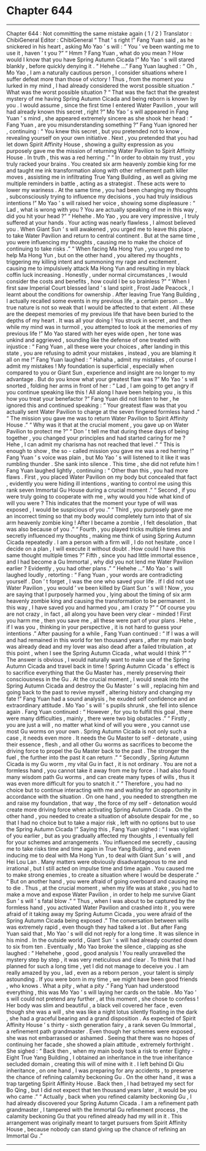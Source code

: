 
# Chapter 644


---

Chapter 644 : Not committing the same mistake again ( 1 / 2 )
Translator :
ChibiGeneral
Editor :
ChibiGeneral
“ That ’ s right !”
Fang Yuan said , as he snickered in his heart , asking Mo Yao ’ s will : “ You ’ ve been wanting me to use it , haven ’ t you ?”
“ Hmm ? Fang Yuan , what do you mean ? How would I know that you have Spring Autumn Cicada !” Mo Yao ’ s will stared blankly , before quickly denying it .
“ Hehehe …” Fang Yuan laughed : “ Oh , Mo Yao , I am a naturally cautious person , I consider situations where I suffer defeat more than those of victory ! Thus , from the moment you lurked in my mind , I had already considered the worst possible situation .”
What was the worst possible situation ?
“ That was the fact that the greatest mystery of me having Spring Autumn Cicada and being reborn is known by you . I would assume , since the first time I entered Water Pavilion , your will had already known this secret , right ?”
Mo Yao ’ s will appeared in Fang Yuan ’ s mind , she appeared extremely sincere as she shook her head : “ Fang Yuan , are you misunderstanding something ?”
Fang Yuan ignored her , continuing : “ You knew this secret , but you pretended not to know , revealing yourself on your own initiative . Next , you pretended that you had let down Spirit Affinity House , showing a guilty expression as you purposely gave me the mission of returning Water Pavilion to Spirit Affinity House . In truth , this was a red herring .”
“ In order to obtain my trust , you truly racked your brains . You created six arm heavenly zombie king for me and taught me ink transformation along with other refinement path killer moves , assisting me in infiltrating True Yang Building , as well as giving me multiple reminders in battle , acting as a strategist . These acts were to lower my wariness . At the same time , you had been changing my thoughts , subconsciously trying to influence my decisions , you had truly insidious intentions !”
Mo Yao ’ s will raised her voice , showing some displeasure : “ Lad , what is wrong with you ? You are actually speaking of me in this way , did you hit your head ?”
“ Hehehe . Mo Yao , you are very impressive , I truly suffered at your hands . Your acting was nearly flawless , I almost believed you . When Giant Sun ’ s will awakened , you urged me to leave this place , to take Water Pavilion and return to central continent . But at the same time , you were influencing my thoughts , causing me to make the choice of continuing to take risks .”
“ When facing Ma Hong Yun , you urged me to help Ma Hong Yun , but on the other hand , you altered my thoughts , triggering my killing intent and summoning my rage and excitement , causing me to impulsively attack Ma Hong Yun and resulting in my black coffin luck increasing . Honestly , under normal circumstances , I would consider the costs and benefits , how could I be so brainless ?”
“ When I first saw Imperial Court blessed land ’ s land spirit , Frost Jade Peacock , I learnt about the conditions for ownership . After leaving True Yang Building , I actually recalled some events in my previous life , a certain person … My true nature is not so weak that I would be affected to that extent . All these are the deepest memories of my previous life that have been buried to the depths of my heart . It was all your doing ! You struck in secret , and then while my mind was in turmoil , you attempted to look at the memories of my previous life !”
Mo Yao stared with her eyes wide open , her tone was unkind and aggrieved , sounding like the defense of one treated with injustice : “ Fang Yuan , all these were your choices , after landing in this state , you are refusing to admit your mistakes , instead , you are blaming it all on me !”
Fang Yuan laughed : “ Hahaha , admit my mistakes , of course I admit my mistakes ! My foundation is superficial , especially when compared to you or Giant Sun , experience and insight are no longer to my advantage . But do you know what your greatest flaw was ?”
Mo Yao ’ s will snorted , folding her arms in front of her : “ Lad , I am going to get angry if you continue speaking like this ! All along I have been helping you , is this how you treat your benefactor ?”
Fang Yuan did not listen to her , he ignored this and continued speaking : “ Your greatest flaw was that you actually sent Water Pavilion to charge at the seven fingered formless hand .”
“ The mission you gave me was to return Water Pavilion to Spirit Affinity House .”
“ Why was it that at the crucial moment , you gave up on Water Pavilion to protect me ?”
“ Don ’ t tell me that during these days of being together , you changed your principles and had started caring for me ? Hehe , I can admit my charisma has not reached that level .”
“ This is enough to show , the so - called mission you gave me was a red herring !”
Fang Yuan ’ s voice was plain , but Mo Yao ’ s will listened to it like it was rumbling thunder .
She sank into silence .
This time , she did not refute him !
Fang Yuan laughed lightly , continuing : “ Other than this , you had more flaws . First , you placed Water Pavilion on my body but concealed that fact , evidently you were hiding ill intentions , wanting to control me using this rank seven Immortal Gu House during a crucial moment .”
“ Second , if you were truly going to cooperate with me , why would you hide what kind of will you were ? This indicates that the moment your type of will was exposed , I would be suspicious of you .”
“ Third , you purposely gave me an incorrect timing so that my body would completely turn into that of six arm heavenly zombie king ! After I became a zombie , I felt desolation , that was also because of you .”
“ Fourth , you played tricks multiple times and secretly influenced my thoughts , making me think of using Spring Autumn Cicada repeatedly . I am a person with a firm will , I do not hesitate , once I decide on a plan , I will execute it without doubt . How could I have this same thought multiple times ?”
Fifth , since you had little immortal essence , and I had become a Gu Immortal , why did you not lend me Water Pavilion earlier ? Evidently , you had other plans .”
“ Hehehe …” Mo Yao ’ s will laughed loudly , retorting : “ Fang Yuan , your words are contradicting yourself . Don ’ t forget , I was the one who saved your life . If I did not use Water Pavilion , you would ’ ve been killed by Giant Sun ’ s will ! Now , you are saying that I purposely harmed you , lying about the timing of six arm heavenly zombie king and causing the transformation to be permanent . In this way , I have saved you and harmed you , am I crazy ?”
“ Of course you are not crazy , in fact , all along you have been very clear - minded ! First you harm me , then you save me , all these were part of your plans . Hehe , if I was you , thinking in your perspective , it is not hard to guess your intentions .”
After pausing for a while , Fang Yuan continued : “ If I was a will and had remained in this world for ten thousand years , after my main body was already dead and my lover was also dead after a failed tribulation , at this point , when I see the Spring Autumn Cicada , what would I think ?”
“ The answer is obvious , I would naturally want to make use of the Spring Autumn Cicada and travel back in time ! Spring Autumn Cicada ’ s effect is to sacrifice everything that the Gu Master has , merely preserving their consciousness in the Gu . At the crucial moment , I would sneak into the Spring Autumn Cicada and destroy the Gu Master ’ s will , replacing him and going back to the past to revive myself , altering history and changing my fate !”
Fang Yuan had a sound analysis , he exuded self confidence and an extraordinary attitude .
Mo Yao ’ s will ’ s pupils shrunk , she fell into silence again .
Fang Yuan continued : “ However , for you to fulfill this goal , there were many difficulties , mainly , there were two big obstacles .”
“ Firstly , you are just a will , no matter what kind of will you were , you cannot use most Gu worms on your own . Spring Autumn Cicada is not only such a case , it needs even more . It needs the Gu Master to self - detonate , using their essence , flesh , and all other Gu worms as sacrifices to become the driving force to propel the Gu Master back to the past . The stronger the fuel , the further into the past it can return .”
“ Secondly , Spring Autumn Cicada is my Gu worm , my vital Gu in fact , it is not ordinary . You are not a formless hand , you cannot take it away from me by force . I had also found many wisdom path Gu worms , and can create many types of wills , thus it was even more difficult for you to snatch it .”
“ Therefore , you had no choice but to continue interacting with me and waiting for an opportunity in accordance with the situation . On one hand , you needed to strengthen me and raise my foundation , that way , the force of my self - detonation would create more driving force when activating Spring Autumn Cicada . On the other hand , you needed to create a situation of absolute despair for me , so that I had no choice but to take a major risk , left with no options but to use the Spring Autumn Cicada !”
Saying this , Fang Yuan sighed : “ I was vigilant of you earlier , but as you gradually affected my thoughts , I eventually fell for your schemes and arrangements . You influenced me secretly , causing me to take risks time and time again in True Yang Building , and even inducing me to deal with Ma Hong Yun , to deal with Giant Sun ’ s will , and Hei Lou Lan . Many matters were obviously disadvantageous to me and irrational , but I still acted on impulse time and time again . You caused me to make strong enemies , to create a situation where I would be desperate .”
“ But on another hand , you were afraid of going overboard and causing me to die . Thus , at the crucial moment , when my life was at stake , you had to make a move and expose Water Pavilion , in order to help me survive Giant Sun ’ s will ’ s fatal blow .”
“ Thus , when I was about to be captured by the formless hand , you activated Water Pavilion and crashed into it , you were afraid of it taking away my Spring Autumn Cicada , you were afraid of the Spring Autumn Cicada being exposed .”
The conversation between wills was extremely rapid , even though they had talked a lot .
But after Fang Yuan said that , Mo Yao ’ s will did not reply for a long time .
It was silence in his mind .
In the outside world , Giant Sun ’ s will had already counted down to six from ten .
Eventually , Mo Yao broke the silence , clapping as she laughed : “ Hehehehe , good , good analysis ! You really unravelled the mystery step by step , it was very meticulous and clear . To think that I had planned for such a long time , yet I did not manage to deceive you . I am really amazed by you , lad , even as a reborn person , your talent is simply astounding . If you were born in my time , we might have been good friends , who knows . What a pity , what a pity .”
Fang Yuan had understood everything , this was Mo Yao ’ s will laying her cards on the table .
Mo Yao ’ s will could not pretend any further , at this moment , she chose to confess !
Her body was slim and beautiful , a black veil covered her face , even though she was a will , she was like a night lotus silently floating in the dark , she had a graceful bearing and a grand disposition .
As expected of Spirit Affinity House ’ s thirty - sixth generation fairy , a rank seven Gu Immortal , a refinement path grandmaster . Even though her schemes were exposed , she was not embarrassed or ashamed . Seeing that there was no hopes of continuing her facade , she showed a plain attitude , extremely forthright .
She sighed : “ Back then , when my main body took a risk to enter Eighty - Eight True Yang Building , I obtained an inheritance in the true inheritance secluded domain , creating this will of mine with it . I left behind Di Qiu inheritance , on one hand , I was preparing for any accidents , to preserve the chance of refining calamity beckoning Gu . On the other hand , it was a trap targeting Spirit Affinity House . Back then , I had betrayed my sect for Bo Qing , but I did not expect that ten thousand years later , it would be you who came .”
“ Actually , back when you refined calamity beckoning Gu , I had already discovered your Spring Autumn Cicada . I am a refinement path grandmaster , I tampered with the Immortal Gu refinement process , the calamity beckoning Gu that you refined already had my will in it . This arrangement was originally meant to target pursuers from Spirit Affinity House , because nobody can stand giving up the chance of refining an Immortal Gu .”

---

